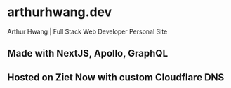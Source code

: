 # arthurhwang.dev
Arthur Hwang | Full Stack Web Developer Personal Site

## Made with NextJS, Apollo, GraphQL
## Hosted on Ziet Now with custom Cloudflare DNS
